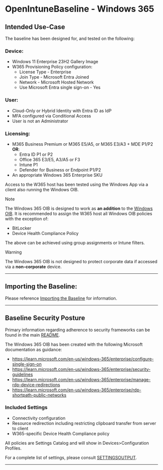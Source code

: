 # OpenIntuneBaseline - Windows 365

## Intended Use-Case
The baseline has been designed for, and tested on the following:

### Device:
* Windows 11 Enterprise 23H2 Gallery Image
* W365 Provisioning Policy configuration:
    * License Type - Enterprise
    * Join Type - Microsoft Entra Joined
    * Network - Microsoft Hosted Network
    * Use Microsoft Entra single sign-on - Yes

### User:
* Cloud-Only or Hybrid Identity with Entra ID as IdP
* MFA configured via Conditional Access
* User is not an Administrator

### Licensing:
* M365 Business Premium or M365 E5/A5, or M365 E3/A3 + MDE P1/P2 
<br>**OR**:
    * Entra ID P1 or P2
    * Office 365 E3/E5, A3/A5 or F3
    * Intune P1
    * Defender for Business or Endpoint P1/P2
* An appropriate Windows 365 Enterprise SKU

Access to the W365 host has been tested using the Windows App via a client also running the Windows OIB.

> [!NOTE]
> The Windows 365 OIB is designed to work as **an addition** to the [Windows OIB](https://github.com/SkipToTheEndpoint/OpenIntuneBaseline/tree/main/WINDOWS). It is recommended to assign the W365 host all Windows OIB policies with the exception of:
> * BitLocker
> * Device Health Compliance Policy
>
> The above can be achieved using group assignments or Intune filters.

> [!WARNING]
> The Windows 365 OIB is not designed to protect corporate data if accessed via a **non-corporate** device.

---

## Importing the Baseline:
Please reference [Importing the Baseline](https://github.com/SkipToTheEndpoint/OpenIntuneBaseline/wiki#importing-the-baseline) for information.

---

## Baseline Security Posture
Primary information regarding adherence to security frameworks can be found in the main [README](https://github.com/SkipToTheEndpoint/OpenIntuneBaseline/wiki#security-framework-adherence).

The Windows 365 OIB has been created with the following Microsoft documentation as guidance:
* https://learn.microsoft.com/en-us/windows-365/enterprise/configure-single-sign-on
* https://learn.microsoft.com/en-us/windows-365/enterprise/security-guidelines
* https://learn.microsoft.com/en-us/windows-365/enterprise/manage-rdp-device-redirections
* https://learn.microsoft.com/en-us/windows-365/enterprise/rdp-shortpath-public-networks

### Included Settings
* Connectivity configuration
* Resource redirection including restricting clipboard transfer from server to client
* W365-specific Device Health Compliance policy

All policies are Settings Catalog and will show in Devices>Configuration Profiles.

For a complete list of settings, please consult [SETTINGSOUTPUT](https://github.com/SkipToTheEndpoint/OpenIntuneBaseline/blob/main/WINDOWS365/SETTINGSOUTPUT.md).

---